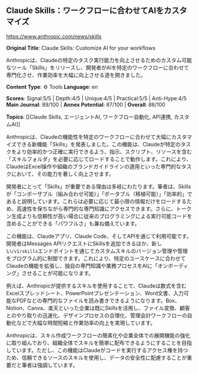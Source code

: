 ## Claude Skills：ワークフローに合わせてAIをカスタマイズ

https://www.anthropic.com/news/skills

**Original Title**: Claude Skills: Customize AI for your workflows

Anthropicは、Claudeの特定のタスク実行能力を向上させるためのカスタム可能なツール「Skills」をリリースし、開発者がAIを特定のワークフローに合わせて専門化させ、作業効率を大幅に向上させる道を開きました。

**Content Type**: ⚙️ Tools
**Language**: en

**Scores**: Signal:5/5 | Depth:4/5 | Unique:4/5 | Practical:5/5 | Anti-Hype:4/5
**Main Journal**: 89/100 | **Annex Potential**: 87/100 | **Overall**: 88/100

**Topics**: [[Claude Skills, エージェントAI, ワークフロー自動化, API連携, カスタムAI]]

Anthropicは、Claudeの機能性を特定のワークフローに合わせて大幅にカスタマイズできる新機能「Skills」を発表しました。この機能は、Claudeが特定のタスクをより効率的かつ正確に実行できるよう、指示、スクリプト、リソースを含む「スキルフォルダ」を必要に応じてロードすることで動作します。これにより、ClaudeはExcel操作や組織のブランドガイドラインの適用といった専門的なタスクにおいて、その能力を著しく向上させます。

開発者にとって「Skills」が重要である理由は多岐にわたります。筆者は、Skillsが「コンポーザブル（組み合わせ可能）」「ポータブル（移植可能）」「効率的」であると説明しています。これらは必要に応じて最小限の情報だけをロードするため、高速性を保ちながら専門的な専門知識にアクセスできます。さらに、トークン生成よりも信頼性が高い場合に従来のプログラミングによる実行可能コードを含めることができる「パワフルさ」も兼ね備えています。

この機能は、Claudeアプリ、Claude Code、そしてAPIを通じて利用可能です。開発者はMessages APIリクエストにSkillsを追加できるほか、新しい`/v1/skills`エンドポイントを通じてカスタムスキルのバージョン管理や管理をプログラム的に制御できます。これにより、特定のユースケースに合わせてClaudeの機能を拡張し、独自の専門知識や業務プロセスをAIに「オンボーディング」させることが可能になります。

例えば、Anthropicが提供するスキルを使用することで、Claudeは数式を含むExcelスプレッドシート、PowerPointプレゼンテーション、Word文書、入力可能なPDFなどの専門的なファイルを読み書きできるようになります。Box、Notion、Canva、楽天といった企業は既にSkillsを活用し、ファイル変換、顧客とのやり取りの迅速化、デザインプロセスの合理化、管理会計ワークフローの自動化などで大幅な時間短縮と作業効率の向上を実現しています。

Anthropicは、スキル作成ワークフローの簡素化や企業全体での展開機能の強化に取り組んでおり、組織全体でスキルを簡単に配布できるようにすることを目指しています。ただし、この機能はClaudeがコードを実行するアクセス権を持つため、信頼できるソースのスキルを使用し、データの安全性に配慮することが重要だと筆者は強調しています。